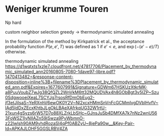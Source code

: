 # Weniger krumme Touren

Np hard

custom neighbor selection
greedy -> thermodynamic simulated annealing

In the formulation of the method by Kirkpatrick et al., the acceptance probability function $P(e,e',T)$ was defined as $1$ if $e'<e$, and $\exp(-(e'-e)/T)$ otherwise.


thermodynamic simulated annealing
https://d1wqtxts1xzle7.cloudfront.net/47817706/Placement_by_thermodynamic_simulated_ann20160805-7080-1dave97-libre.pdf?1470413482=&response-content-disposition=inline%3B+filename%3DPlacement_by_thermodynamic_simulated_ann.pdf&Expires=1677607991&Signature=GDWm67HSKUzXtkrMK-a8PuuVoubZ7wJg38QfQZL2WnVkM6tt32MQUDVAx4h8GObBgt3v5IZP~Szu0SdgwooeiXeaL7SCYJg7rsosRfDmObEug2-jf3etJiIsaS~YeRXnhV6ewOK0Y2V~Nl2xcxHMmSnVnFcGCMmIvgDVbIHvfV~IAd5IdDxZEcxKhtbJLgOkLBAeXAfrkqUG32W1rtU-21xun4gSyzs6rW57D7o88XLZrkLbSHc~GJnsJuSb4DMfXA7k7nNz2wnU563FoWSZ1IyNIIAZn59iSwza9PyWbmnO-z22lwlsh90AM9vhdRozaSI4qPf0ABZyU~8jePa90w__&Key-Pair-Id=APKAJLOHF5GGSLRBV4ZA
